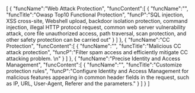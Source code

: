 [
	{
		"funcName":"Web Attack Protection",
		"funcContent":[
			{
				"funcName":"",
				"funcTitle":"Owasp Top10 Functional Protection",
				"funcP":"SQL injection, XSS cross-site, Webshell upload, backdoor isolation protection, command injection, illegal HTTP protocol request, common web server vulnerability attack, core file unauthorized access, path traversal, scan protection, and other safety protection can be carried out"
			}
		]
	},
	{
		"funcName":"CC Protection",
		"funcContent":[
			{
				"funcName":"",
				"funcTitle":"Malicious CC attack protection",
				"funcP":"Filter spam access and efficiently mitigate CC attacking problem. \n"
			}
		]
	},
	{
		"funcName":"Precise Identity and Access Management",
		"funcContent":[
			{
				"funcName":"",
				"funcTitle":"Customize protection rules",
				"funcP":"Configure Identity and Access Management for malicious features appearing in common header fields in the request, such as IP, URL, User-Agent, Referer and the parameters."
			}
		]
	}
]